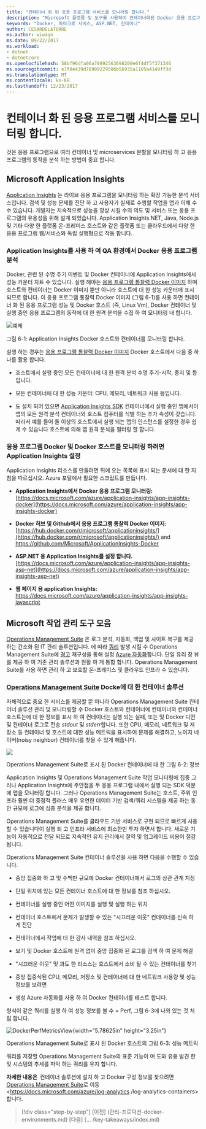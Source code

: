```yaml
---
title: "컨테이너 화 된 응용 프로그램 서비스를 모니터링 합니다."
description: "Microsoft 플랫폼 및 도구를 사용하여 컨테이너화된 Docker 응용 프로그램 수명 주기"
keywords: "Docker, 마이크로 서비스, ASP.NET, 컨테이너"
author: CESARDELATORRE
ms.author: wiwagn
ms.date: 09/22/2017
ms.workload:
- dotnet
- dotnetcore
ms.openlocfilehash: 58bf96dfa06a78892563698200e6f4df5f371346
ms.sourcegitcommit: e7f04439d78909229506b56935a1105a4149ff3d
ms.translationtype: MT
ms.contentlocale: ko-KR
ms.lasthandoff: 12/23/2017
---
```

# <a name="monitor-containerized-application-services"></a>컨테이너 화 된 응용 프로그램 서비스를 모니터링 합니다.

것은 응용 프로그램으로 여러 컨테이너 및 microservices 분할을 모니터링 하 고 응용 프로그램의 동작을 분석 하는 방법이 중요 합니다.

## <a name="microsoft-application-insights"></a>Microsoft Application Insights

[Application Insights](https://docs.microsoft.com/azure/application-insights/app-insights-overview) 는 라이브 응용 프로그램을 모니터링 하는 확장 가능한 분석 서비스입니다. 검색 및 성능 문제를 진단 하 고 사용자가 실제로 수행할 작업을 앱과 이해 수 수 있습니다. 개발자는 지속적으로 성능을 향상 시킬 수의 의도 및 서비스 또는 응용 프로그램의 유용성을 위해 설계 되었습니다. Application Insights.NET, Java, Node.js 및 기타 다양 한 플랫폼 온-프레미스 호스트와 같은 플랫폼 또는 클라우드에서 다양 한 응용 프로그램 웹/서비스와 독립 실행형으로 작동 합니다.

### <a name="analyzing-docker-apps-in-qa-environments-using-application-insights"></a>Application Insights를 사용 하 여 QA 환경에서 Docker 응용 프로그램 분석

Docker, 관련 된 수명 주기 이벤트 및 Docker 컨테이너에 Application Insights에서 성능 카운터 차트 수 있습니다. 실행 해야는 [응용 프로그램 통찰력 Docker 이미지](https://hub.docker.com/r/microsoft/applicationinsights/) 하며 호스트와 컨테이너는 Docker 이미지 뿐만 아니라 호스트에 대 한 성능 카운터에 표시 되므로 합니다. 이 응용 프로그램 통찰력 Docker 이미지 (그림 6-1)를 사용 하면 컨테이너 화 된 응용 프로그램 성능 및 Docker 호스트 (즉, Linux Vm), Docker 컨테이너 및 실행 중인 응용 프로그램의 동작에 대 한 원격 분석을 수집 하 여 모니터링 내 합니다.

![예제](./media/image1.png)

그림 6-1: Application Insights Docker 호스트와 컨테이너를 모니터링 합니다.

실행 하는 경우는 [응용 프로그램 통찰력 Docker 이미지](https://hub.docker.com/r/microsoft/applicationinsights/) Docker 호스트에서 다음 중 하나를 활용 합니다.

-   호스트에서 실행 중인 모든 컨테이너에 대 한 원격 분석 수명 주기-시작, 중지 및 등입니다.

-   모든 컨테이너에 대 한 성능 카운터: CPU, 메모리, 네트워크 사용 등입니다.

-   도 설치 되어 있으면 [Application Insights SDK](https://docs.microsoft.com/azure/application-insights/app-insights-asp-net) 컨테이너에서 실행 중인 앱에서이 앱의 모든 원격 분석 컨테이너와 호스트 컴퓨터를 식별 하는 추가 속성이 갖습니다. 따라서 예를 들어 둘 이상의 호스트에서 실행 되는 앱의 인스턴스를 설정한 경우 쉽게 수 있습니다 호스트에 의해 앱 원격 분석을 필터링 할 합니다.

### <a name="setting-up-application-insights-to-monitor-docker-applications-and-docker-hosts"></a>응용 프로그램 Docker 및 Docker 호스트를 모니터링 하려면 Application Insights 설정

Application Insights 리소스를 만들려면 뒤에 오는 목록에 표시 되는 문서에 대 한 지침을 따르십시오. Azure 포털에서 필요한 스크립트를 만듭니다.

-   **Application Insights에서 Docker 응용 프로그램 모니터링:**[https://docs.microsoft.com/azure/application-insights/app-insights-docker](https://docs.microsoft.com/azure/application-insights/app-insights-docker)

-   **Docker 허브 및 Github에서 응용 프로그램 통찰력 Docker 이미지:**  
[https://hub.docker.com/r/microsoft/applicationinsights/](https://hub.docker.com/r/microsoft/applicationinsights/) and <https://github.com/Microsoft/ApplicationInsights-Docker>

-   **ASP.NET 용 Application Insights를 설정 합니다.**  
[https://docs.microsoft.com/azure/application-insights/app-insights-asp-net](https://docs.microsoft.com/azure/application-insights/app-insights-asp-net)

-   **웹 페이지 용 application Insights:**  
<https://docs.microsoft.com/azure/application-insights/app-insights-javascript>

## <a name="microsoft-operations-management-suite"></a>Microsoft 작업 관리 도구 모음

[Operations Management Suite](http://microsoft.com/oms) 은 로그 분석, 자동화, 백업 및 사이트 복구를 제공 하는 간소화 된 IT 관리 솔루션입니다. 에 따라 [쿼리](https://blogs.technet.microsoft.com/msoms/2016/01/21/easy-microsoft-operations-management-suite-search-queries/) 발생 시킬 수 Operations Management Suite에 [경고](https://docs.microsoft.com/azure/operations-management-suite/operations-management-suite-monitoring-alerts) 재구성을 통해 설정 [Azure 자동화](https://docs.microsoft.com/azure/automation/)합니다. 단일 유리 창 뷰를 제공 하 여 기존 관리 솔루션과 원활 하 게 통합 합니다. Operations Management Suite를 사용 하면 관리 하 고 보호할 온-프레미스 및 클라우드 인프라 수 있습니다.

### <a name="operations-management-suitehttpmicrosoftcomoms-container-solution-for-docker"></a>[Operations Management Suite](http://microsoft.com/oms) Docke에 대 한 컨테이너 솔루션

자체적으로 중요 한 서비스를 제공할 뿐 아니라 Operations Management Suite 컨테이너 솔루션 관리 및 모니터링할 수 Docker 호스트와 컨테이너에 컨테이너와 컨테이너 호스트는에 대 한 정보를 표시 하 여 컨테이너는 실행 되는 실패, 또는 및 Docker 디먼 및 컨테이너 로그로 전송 *stdout* 및 *stderr*합니다. 또한 CPU, 메모리, 네트워크 및 저장소 등 컨테이너 및 호스트에 대한 성능 메트릭을 표시하여 문제를 해결하고, 노이지 네이버(noisy neighbor) 컨테이너를 찾을 수 있게 해줍니다.

![](./media/image2.png)

Operations Management Suite로 표시 된 Docker 컨테이너에 대 한 그림 6-2: 정보

Application Insights 및 Operations Management Suite 작업 모니터링에 집중 그러나 Application Insights에 주안점을 두 응용 프로그램 내에서 실행 되는 SDK 덕분에 앱을 모니터링 합니다. 그러나 Operations Management Suite는 호스트, 주위 인프라 훨씬 더 중점적 플러스 매우 유연한 데이터 기반 검색/쿼리 시스템을 제공 하는 동안 규모에 로그에 심층 분석을 제공 합니다.

Operations Management Suite를 클라우드 기반 서비스로 구현 되므로 빠르게 사용할 수 있습니다이 실행 되 고 인프라 서비스에 최소한만 투자 하면서 합니다. 새로운 기능이 자동적으로 전달 되므로 지속적인 유지 관리에서 절약 및 업그레이드 비용이 절감 됩니다.

Operations Management Suite 컨테이너 솔루션을 사용 하면 다음을 수행할 수 있습니다.

-   중앙 집중화 하 고 및 수백만 규모에 Docker 컨테이너에서 로그의 상관 관계 지정

-   단일 위치에 있는 모든 컨테이너 호스트에 대 한 정보를 참조 하십시오.

-   컨테이너를 실행 중인 어떤 이미지를 실행 및 실행 하는 위치

-   컨테이너 호스트에서 문제가 발생할 수 있는 "시끄러운 이웃" 컨테이너를 신속 하 게 진단

-   컨테이너에서 작업에 대 한 감사 내역을 참조 하십시오.

-   보기 및 Docker 호스트에 원격 없이 중앙 집중화 된 로그를 검색 하 여 문제 해결

-   "시끄러운 이웃" 및 과도 한 리소스는 호스트에서 소비 될 수 있는 컨테이너를 찾기

-   중앙 집중식된 CPU, 메모리, 저장소 및 컨테이너에 대 한 네트워크 사용량 및 성능 정보를 보려면

-   생성 Azure 자동화를 사용 하 여 Docker 컨테이너를 테스트 합니다.

형식이 같은 쿼리를 실행 하 여 성능 정보를 볼 수 = Perf, 그림 6-3에 나와 있는 것 처럼 합니다.

![DockerPerfMetricsView](./media/image3.png){width="5.78625in" height="3.25in"}

Operations Management Suite로 표시 된 Docker 호스트의 그림 6-3: 성능 메트릭

쿼리를 저장할 Operations Management Suite의 표준 기능이 며 도와 유용 발견 한 및 시스템의 추세를 파악 하는 쿼리를 유지 합니다.

**자세한 내용은** 컨테이너 솔루션에 설치 하 고 Docker 구성 정보를 찾으려면 [Operations Management Suite](http://microsoft.com/oms)로 이동 <https://docs.microsoft.com/azure/log-analytics /log-analytics-containers>합니다.

>[!div class="step-by-step"]
[이전] (관리-프로덕션-docker-environments.md) [다음] (... /key-takeaways/index.md)
